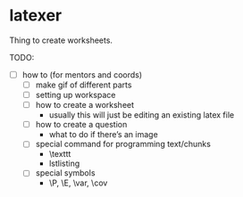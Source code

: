 # latexer
Thing to create worksheets.

TODO:

- [ ] how to (for mentors and coords)
    - [ ] make gif of different parts
    - [ ] setting up workspace
    - [ ] how to create a worksheet
        - usually this will just be editing an existing latex file
    - [ ] how to create a question
        - what to do if there’s an image
    - [ ] special command for programming text/chunks
        - \texttt
        - lstlisting
    - [ ] special symbols
        - \P, \E, \var, \cov
